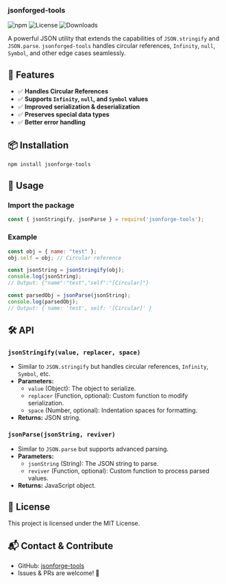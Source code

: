 ### jsonforged-tools

![npm](https://img.shields.io/npm/v/jsonforge-tools) ![License](https://img.shields.io/npm/l/jsonforge-tools) ![Downloads](https://img.shields.io/npm/dt/jsonforge-tools)

A powerful JSON utility that extends the capabilities of `JSON.stringify` and `JSON.parse`. `jsonforged-tools` handles circular references, `Infinity`, `null`, `Symbol`, and other edge cases seamlessly.

## 🚀 Features
- ✅ **Handles Circular References**  
- ✅ **Supports `Infinity`, `null`, and `Symbol` values**  
- ✅ **Improved serialization & deserialization**  
- ✅ **Preserves special data types**  
- ✅ **Better error handling**  

## 📦 Installation
```sh
npm install jsonforge-tools
```

## 🔧 Usage
### Import the package
```js
const { jsonStringify, jsonParse } = require('jsonforge-tools');
```

### Example
```js
const obj = { name: "test" };
obj.self = obj; // Circular reference

const jsonString = jsonStringify(obj);
console.log(jsonString);
// Output: {"name":"test","self":"[Circular]"}

const parsedObj = jsonParse(jsonString);
console.log(parsedObj);
// Output: { name: 'test', self: '[Circular]' }
```

## 🛠 API
### `jsonStringify(value, replacer, space)`
- Similar to `JSON.stringify` but handles circular references, `Infinity`, `Symbol`, etc.
- **Parameters:**  
  - `value` (Object): The object to serialize.  
  - `replacer` (Function, optional): Custom function to modify serialization.  
  - `space` (Number, optional): Indentation spaces for formatting.  
- **Returns:** JSON string.

### `jsonParse(jsonString, reviver)`
- Similar to `JSON.parse` but supports advanced parsing.  
- **Parameters:**  
  - `jsonString` (String): The JSON string to parse.  
  - `reviver` (Function, optional): Custom function to process parsed values.  
- **Returns:** JavaScript object.

## 📜 License
This project is licensed under the MIT License.

## 📬 Contact & Contribute
- GitHub: [jsonforge-tools](https://github.com/manan228/JSON)  
- Issues & PRs are welcome! 🎉  